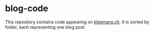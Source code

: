 # blog-code

This repository contains code appearing on [kleemans.ch](https://www.kleemans.ch/).
It is sorted by folder, each representing one blog post.
